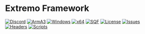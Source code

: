 # Extremo Framework
[![Discord](https://img.shields.io/badge/Discord-Extremo-red.svg?style=plastic)](http://discord.extremo.co.uk)
[![ArmA3](https://img.shields.io/badge/game-ArmA3-0078d7.svg?style=plastic)](https://store.steampowered.com/app/107410/CounterStrike_Global_Offensive/) 
[![Windows](https://img.shields.io/badge/platform-Windows-0078d7.svg?style=plastic)](https://en.wikipedia.org/wiki/Microsoft_Windows) 
[![x64](https://img.shields.io/badge/arch-x64-0078d7.svg?style=plastic)](https://en.wikipedia.org/wiki/X64)
[![SQF](https://img.shields.io/badge/language-SQF-%23f34b7d.svg?style=plastic)](https://community.bistudio.com/wiki/SQF_Syntax)
[![License](https://img.shields.io/github/license/ExtremoDevTeam/Framework.svg?style=plastic)](LICENSE)
[![Issues](https://img.shields.io/github/issues/ExtremoDevTeam/Framework.svg?style=plastic)](https://github.com/ExtremoDevTeam/Framework/issues)
<br>
[![Headers](https://github.com/ExtremoDevTeam/Framework/workflows/Check-Headers/badge.svg?branch=main)](https://github.com/ExtremoDevTeam/Framework/actions/workflows/HFChecks.yml) 
[![Scripts](https://github.com/ExtremoDevTeam/Framework/workflows/Check-Scripts/badge.svg?branch=main)](https://github.com/ExtremoDevTeam/Framework/actions/workflows/FFChecks.yml)
